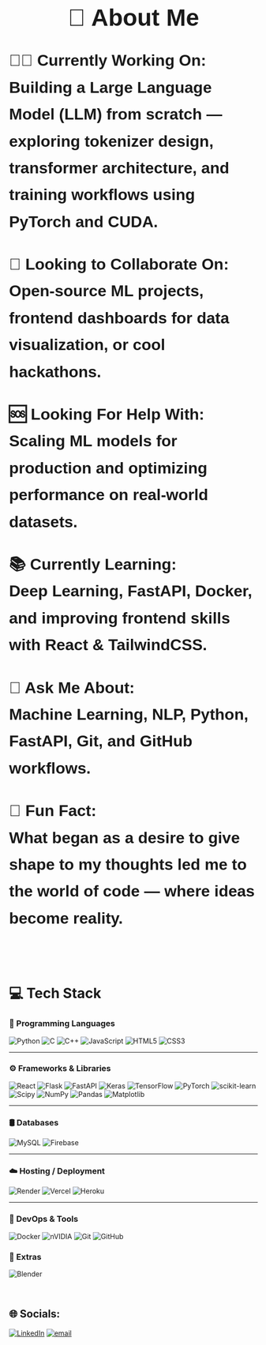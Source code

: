 <h1 align="center" style="font-family: Ubuntu, sans-serif; font-size: 3rem; font-weight: 900;">💫 About Me</h1>

<p style="font-family: Ubuntu, sans-serif; font-size: 2rem; font-weight: bold; line-height: 1.7;">
👨‍💻 <strong>Currently Working On:</strong><br>
Building a <strong>Large Language Model (LLM)</strong> from scratch — exploring tokenizer design, transformer architecture, and training workflows using <strong>PyTorch</strong> and <strong>CUDA</strong>.
</p>

<p style="font-family: Ubuntu, sans-serif; font-size: 2rem; font-weight: bold; line-height: 1.7;">
🤝 <strong>Looking to Collaborate On:</strong><br>
Open-source <strong>ML projects</strong>, <strong>frontend dashboards</strong> for data visualization, or cool hackathons.
</p>

<p style="font-family: Ubuntu, sans-serif; font-size: 2rem; font-weight: bold; line-height: 1.7;">
🆘 <strong>Looking For Help With:</strong><br>
Scaling ML models for <strong>production</strong> and optimizing performance on <strong>real-world datasets</strong>.
</p>

<p style="font-family: Ubuntu, sans-serif; font-size: 2rem; font-weight: bold; line-height: 1.7;">
📚 <strong>Currently Learning:</strong><br>
Deep Learning, <strong>FastAPI</strong>, <strong>Docker</strong>, and improving frontend skills with <strong>React</strong> & <strong>TailwindCSS</strong>.
</p>

<p style="font-family: Ubuntu, sans-serif; font-size: 2rem; font-weight: bold; line-height: 1.7;">
💬 <strong>Ask Me About:</strong><br>
Machine Learning, <strong>NLP</strong>, <strong>Python</strong>, <strong>FastAPI</strong>, <strong>Git</strong>, and GitHub workflows.
</p>

<p style="font-family: Ubuntu, sans-serif; font-size: 2rem; font-weight: bold; line-height: 1.7;">
🎯 <strong>Fun Fact:</strong><br>
What began as a desire to give shape to my thoughts led me to the world of code — where <strong>ideas become reality</strong>.
</p>


<br> <!-- This adds vertical space -->
<br> <!-- This adds vertical space -->


# 💻 Tech Stack

### 🧠 Programming Languages
![Python](https://img.shields.io/badge/python-3670A0?style=for-the-badge&logo=python&logoColor=ffdd54)
![C](https://img.shields.io/badge/c-%2300599C.svg?style=for-the-badge&logo=c&logoColor=white)
![C++](https://img.shields.io/badge/c++-%2300599C.svg?style=for-the-badge&logo=c%2B%2B&logoColor=white)
![JavaScript](https://img.shields.io/badge/javascript-%23323330.svg?style=for-the-badge&logo=javascript&logoColor=%23F7DF1E)
![HTML5](https://img.shields.io/badge/html5-%23E34F26.svg?style=for-the-badge&logo=html5&logoColor=white)
![CSS3](https://img.shields.io/badge/css3-%231572B6.svg?style=for-the-badge&logo=css3&logoColor=white)

---

### ⚙️ Frameworks & Libraries
![React](https://img.shields.io/badge/react-%2320232a.svg?style=for-the-badge&logo=react&logoColor=%2361DAFB)
![Flask](https://img.shields.io/badge/flask-%23000.svg?style=for-the-badge&logo=flask&logoColor=white)
![FastAPI](https://img.shields.io/badge/FastAPI-005571?style=for-the-badge&logo=fastapi)
![Keras](https://img.shields.io/badge/Keras-%23D00000.svg?style=for-the-badge&logo=Keras&logoColor=white)
![TensorFlow](https://img.shields.io/badge/TensorFlow-%23FF6F00.svg?style=for-the-badge&logo=TensorFlow&logoColor=white)
![PyTorch](https://img.shields.io/badge/PyTorch-%23EE4C2C.svg?style=for-the-badge&logo=PyTorch&logoColor=white)
![scikit-learn](https://img.shields.io/badge/scikit--learn-%23F7931E.svg?style=for-the-badge&logo=scikit-learn&logoColor=white)
![Scipy](https://img.shields.io/badge/SciPy-%230C55A5.svg?style=for-the-badge&logo=scipy&logoColor=%white)
![NumPy](https://img.shields.io/badge/numpy-%23013243.svg?style=for-the-badge&logo=numpy&logoColor=white)
![Pandas](https://img.shields.io/badge/pandas-%23150458.svg?style=for-the-badge&logo=pandas&logoColor=white)
![Matplotlib](https://img.shields.io/badge/Matplotlib-%23ffffff.svg?style=for-the-badge&logo=Matplotlib&logoColor=black)

---

### 🛢️ Databases
![MySQL](https://img.shields.io/badge/mysql-4479A1.svg?style=for-the-badge&logo=mysql&logoColor=white)
![Firebase](https://img.shields.io/badge/firebase-%23039BE5.svg?style=for-the-badge&logo=firebase)

---

### ☁️ Hosting / Deployment
![Render](https://img.shields.io/badge/Render-%46E3B7.svg?style=for-the-badge&logo=render&logoColor=white)
![Vercel](https://img.shields.io/badge/vercel-%23000000.svg?style=for-the-badge&logo=vercel&logoColor=white)
![Heroku](https://img.shields.io/badge/heroku-%23430098.svg?style=for-the-badge&logo=heroku&logoColor=white)

---

### 🧰 DevOps & Tools
![Docker](https://img.shields.io/badge/docker-%230db7ed.svg?style=for-the-badge&logo=docker&logoColor=white)
![nVIDIA](https://img.shields.io/badge/cuda-000000.svg?style=for-the-badge&logo=nVIDIA&logoColor=green)
![Git](https://img.shields.io/badge/git-%23F05033.svg?style=for-the-badge&logo=git&logoColor=white)
![GitHub](https://img.shields.io/badge/github-%23121011.svg?style=for-the-badge&logo=github&logoColor=white)


### 🎨 Extras
![Blender](https://img.shields.io/badge/blender-%23F5792A.svg?style=for-the-badge&logo=blender&logoColor=white)



<br> <!-- This adds vertical space -->


## 🌐 Socials:
[![LinkedIn](https://img.shields.io/badge/LinkedIn-%230077B5.svg?logo=linkedin&logoColor=white)](https://www.linkedin.com/in/ankur-ahire-6413a2348) [![email](https://img.shields.io/badge/Email-D14836?logo=gmail&logoColor=white)](mailto:ankurahire6@gmail.com) 







